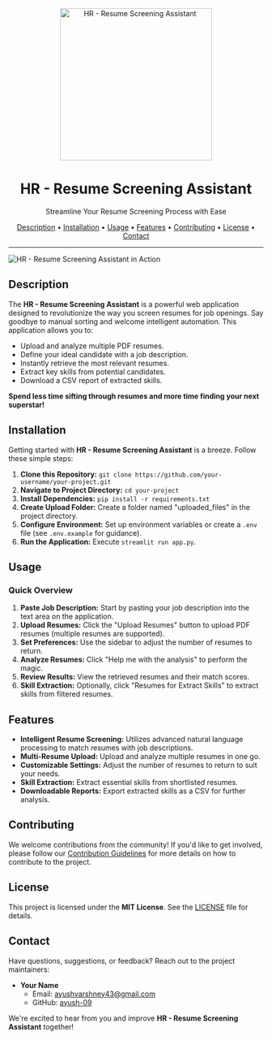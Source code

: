 <p align="center">
  <img src="your_project_logo.png" alt="HR - Resume Screening Assistant" width="300" height="300">
</p>

<h1 align="center">HR - Resume Screening Assistant</h1>

<p align="center">Streamline Your Resume Screening Process with Ease</p>

<p align="center">
  <a href="#description">Description</a> •
  <a href="#installation">Installation</a> •
  <a href="#usage">Usage</a> •
  <a href="#features">Features</a> •
  <a href="#contributing">Contributing</a> •
  <a href="#license">License</a> •
  <a href="#contact">Contact</a>
</p>

---

![HR - Resume Screening Assistant in Action](screenshot.png)

## Description

The **HR - Resume Screening Assistant** is a powerful web application designed to revolutionize the way you screen resumes for job openings. Say goodbye to manual sorting and welcome intelligent automation. This application allows you to:

- Upload and analyze multiple PDF resumes.
- Define your ideal candidate with a job description.
- Instantly retrieve the most relevant resumes.
- Extract key skills from potential candidates.
- Download a CSV report of extracted skills.

**Spend less time sifting through resumes and more time finding your next superstar!**

## Installation

Getting started with **HR - Resume Screening Assistant** is a breeze. Follow these simple steps:

1. **Clone this Repository:** `git clone https://github.com/your-username/your-project.git`
2. **Navigate to Project Directory:** `cd your-project`
3. **Install Dependencies:** `pip install -r requirements.txt`
4. **Create Upload Folder:** Create a folder named "uploaded_files" in the project directory.
5. **Configure Environment:** Set up environment variables or create a `.env` file (see `.env.example` for guidance).
6. **Run the Application:** Execute `streamlit run app.py`.

## Usage

### Quick Overview

1. **Paste Job Description:** Start by pasting your job description into the text area on the application.
2. **Upload Resumes:** Click the "Upload Resumes" button to upload PDF resumes (multiple resumes are supported).
3. **Set Preferences:** Use the sidebar to adjust the number of resumes to return.
4. **Analyze Resumes:** Click "Help me with the analysis" to perform the magic.
5. **Review Results:** View the retrieved resumes and their match scores.
6. **Skill Extraction:** Optionally, click "Resumes for Extract Skills" to extract skills from filtered resumes.

## Features

- **Intelligent Resume Screening:** Utilizes advanced natural language processing to match resumes with job descriptions.
- **Multi-Resume Upload:** Upload and analyze multiple resumes in one go.
- **Customizable Settings:** Adjust the number of resumes to return to suit your needs.
- **Skill Extraction:** Extract essential skills from shortlisted resumes.
- **Downloadable Reports:** Export extracted skills as a CSV for further analysis.

## Contributing

We welcome contributions from the community! If you'd like to get involved, please follow our [Contribution Guidelines](CONTRIBUTING.md) for more details on how to contribute to the project.

## License

This project is licensed under the **MIT License**. See the [LICENSE](LICENSE) file for details.

## Contact

Have questions, suggestions, or feedback? Reach out to the project maintainers:

- **Your Name**
  - Email: [ayushvarshney43@gmail.com](mailto:ayushvarshney43@gmail.com)
  - GitHub: [ayush-09](https://github.com/ayush-09)

We're excited to hear from you and improve **HR - Resume Screening Assistant** together!
